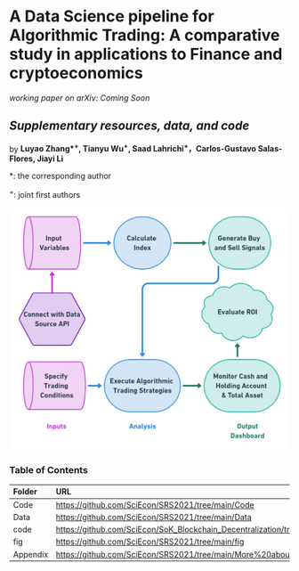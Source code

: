 # A Data Science pipeline for Algorithmic Trading: A comparative study in applications to Finance and cryptoeconomics
*working paper on arXiv: Coming Soon*

## *Supplementary resources, data, and code*

by **Luyao Zhang\*<sup>+</sup>, Tianyu Wu<sup>+</sup>, Saad Lahrichi<sup>+</sup>，Carlos-Gustavo Salas-Flores, Jiayi Li**

\*: the corresponding author

<sup>+</sup>: joint first authors

![A Data Science pipeline for Algorithmic Trading: A comparative study in applications to Finance and cryptoeconomics](https://github.com/SciEcon/SRS2021/blob/main/fig/fig1.png)


### Table of Contents

|   **Folder**   | **URL** | 
|:------------|:---------|
| Code| https://github.com/SciEcon/SRS2021/tree/main/Code|   
| Data| https://github.com/SciEcon/SRS2021/tree/main/Data |  
|code |  https://github.com/SciEcon/SoK_Blockchain_Decentralization/tree/main/code |  
|fig|https://github.com/SciEcon/SRS2021/tree/main/fig | 
|Appendix|https://github.com/SciEcon/SRS2021/tree/main/More%20about%20the%20paper| 
